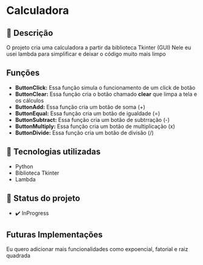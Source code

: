 # Calculadora

## :memo: Descrição
O projeto cria uma calculadora a partir da biblioteca Tkinter (GUI)
Nele eu usei lambda para simplificar e deixar o código muito mais limpo

## Funções
* **ButtonClick:** Essa função simula o funcionamento de um click de botão
* **ButtonClear:** Essa função cria o botão chamado **clear** que limpa a tela e os cálculos
* **ButtonAdd:** Essa função cria um botão de soma (+)
* **ButtonEqual:** Essa função cria um botão de igualdade (=)
* **ButtonSubtract:** Essa função cria um botão de subtrração (-)
* **ButtonMultiply:** Essa função cria um botão de multiplicação (x)
* **ButtonDivide:** Essa função cria um botão de divisão (/)


## :wrench: Tecnologias utilizadas
* Python
* Biblioteca Tkinter
* Lambda

## :dart: Status do projeto
* :heavy_check_mark:  InProgress

## Futuras Implementações
Eu quero adicionar mais funcionalidades como expoencial, fatorial e raiz quadrada
